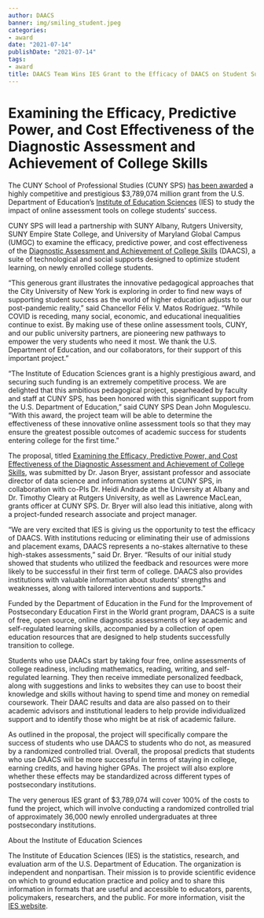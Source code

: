 ```yaml
---
author: DAACS
banner: img/smiling_student.jpeg
categories:
- award
date: "2021-07-14"
publishDate: "2021-07-14"
tags:
- award
title: DAACS Team Wins IES Grant to the Efficacy of DAACS on Student Success
---
```


# Examining the Efficacy, Predictive Power, and Cost Effectiveness of the Diagnostic Assessment and Achievement of College Skills

The CUNY School of Professional Studies (CUNY SPS) [has been awarded](https://ies.ed.gov/funding/grantsearch/details.asp?ID=4549) a highly competitive and prestigious $3,789,074 million grant from the U.S. Department of Education’s [Institute of Education Sciences](https://ies.ed.gov/ncer/projects/21awards.asp) (IES) to study the impact of online assessment tools on college students’ success. 

CUNY SPS will lead a partnership with SUNY Albany, Rutgers University, SUNY Empire State College, and University of Maryland Global Campus (UMGC) to examine the efficacy, predictive power, and cost effectiveness of the [Diagnostic Assessment and Achievement of College Skills](https://daacs.net/) (DAACS), a suite of technological and social supports designed to optimize student learning, on newly enrolled college students. 

“This generous grant illustrates the innovative pedagogical approaches that the City University of New York is exploring in order to find new ways of supporting student success as the world of higher education adjusts to our post-pandemic reality,” said Chancellor Félix V. Matos Rodríguez. “While COVID is receding, many social, economic, and educational inequalities continue to exist. By making use of these online assessment tools, CUNY, and our public university partners, are pioneering new pathways to empower the very students who need it most. We thank the U.S. Department of Education, and our collaborators, for their support of this important project.”

“The Institute of Education Sciences grant is a highly prestigious award, and securing such funding is an extremely competitive process. We are delighted that this ambitious pedagogical project, spearheaded by faculty and staff at CUNY SPS, has been honored with this significant support from the U.S. Department of Education,” said CUNY SPS Dean John Mogulescu. “With this award, the project team will be able to determine the effectiveness of these innovative online assessment tools so that they may ensure the greatest possible outcomes of academic success for students entering college for the first time.” 

The proposal, titled [Examining the Efficacy, Predictive Power, and Cost Effectiveness of the Diagnostic Assessment and Achievement of College Skills](https://ies.ed.gov/funding/grantsearch/details.asp?ID=4549), was submitted by Dr. Jason Bryer, assistant professor and associate director of data science and information systems at CUNY SPS, in collaboration with co-PIs Dr. Heidi Andrade at the University at Albany and Dr. Timothy Cleary at Rutgers University, as well as Lawrence MacLean, grants officer at CUNY SPS. Dr. Bryer will also lead this initiative, along with a project-funded research associate and project manager.

“We are very excited that IES is giving us the opportunity to test the efficacy of DAACS. With institutions reducing or eliminating their use of admissions and placement exams, DAACS represents a no-stakes alternative to these high-stakes assessments,” said Dr. Bryer. “Results of our initial study showed that students who utilized the feedback and resources were more likely to be successful in their first term of college. DAACS also provides institutions with valuable information about students’ strengths and weaknesses, along with tailored interventions and supports.”

Funded by the Department of Education in the Fund for the Improvement of Postsecondary Education First in the World grant program, DAACS is a suite of free, open source, online diagnostic assessments of key academic and self-regulated learning skills, accompanied by a collection of open education resources that are designed to help students successfully transition to college. 

Students who use DAACs start by taking four free, online assessments of college readiness, including mathematics, reading, writing, and self-regulated learning. They then receive immediate personalized feedback, along with suggestions and links to websites they can use to boost their knowledge and skills without having to spend time and money on remedial coursework. Their DAAC results and data are also passed on to their academic advisors and institutional leaders to help provide individualized support and to identify those who might be at risk of academic failure. 

As outlined in the proposal, the project will specifically compare the success of students who use DAACS to students who do not, as measured by a randomized controlled trial. Overall, the proposal predicts that students who use DAACS will be more successful in terms of staying in college, earning credits, and having higher GPAs. The project will also explore whether these effects may be standardized across different types of postsecondary institutions. 

The very generous IES grant of $3,789,074 will cover 100% of the costs to fund the project, which will involve conducting a randomized controlled trial of approximately 36,000 newly enrolled undergraduates at three postsecondary institutions. 

About the Institute of Education Sciences

The Institute of Education Sciences (IES) is the statistics, research, and evaluation arm of the U.S. Department of Education. The organization is independent and nonpartisan. Their mission is to provide scientific evidence on which to ground education practice and policy and to share this information in formats that are useful and accessible to educators, parents, policymakers, researchers, and the public. For more information, visit the [IES website](https://ies.ed.gov/).
